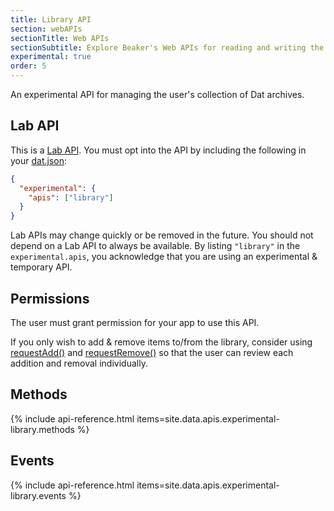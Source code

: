 ```yaml
---
title: Library API
section: webAPIs
sectionTitle: Web APIs
sectionSubtitle: Explore Beaker's Web APIs for reading and writing the peer-to-peer filesystem
experimental: true
order: 5
---
```


An experimental API for managing the user's collection of Dat archives.

## Lab API

This is a [Lab API](/docs/guides/using-lab-apis.html). You must opt into the API by including the following in your [dat.json](manifest.html):

```json
{
  "experimental": {
    "apis": ["library"]
  }
}
```

Lab APIs may change quickly or be removed in the future. You should not depend on a Lab API to always be available. By listing `"library"` in the `experimental.apis`, you acknowledge that you are using an experimental & temporary API.

## Permissions

The user must grant permission for your app to use this API.

If you only wish to add & remove items to/from the library, consider using [requestAdd()](#requestadd) and [requestRemove()](#requestremove) so that the user can review each addition and removal individually.

## Methods

{% include api-reference.html items=site.data.apis.experimental-library.methods %}

## Events

{% include api-reference.html items=site.data.apis.experimental-library.events %}